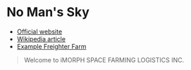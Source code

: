 # No Man's Sky

- [Official website](https://www.nomanssky.com/ "Minecraft Official Site")
- [Wikipedia article](https://en.wikipedia.org/wiki/No_Man's_Sky "No Man's Sky - Wikipedia")
- [Example Freighter Farm](https://www.youtube.com/watch?v=zH8HbxkztI0)

> Welcome to iMORPH SPACE FARMING LOGISTICS INC.
